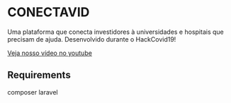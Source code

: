 # CONECTAVID

Uma plataforma que conecta investidores à universidades e hospitais que precisam de ajuda. Desenvolvido durante o HackCovid19!

[Veja nosso vídeo no youtube](https://youtu.be/x7T6Vg4Ekes)

## Requirements

composer
laravel

